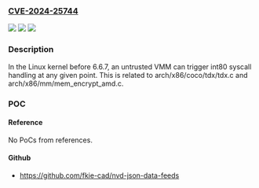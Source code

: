 ### [CVE-2024-25744](https://cve.mitre.org/cgi-bin/cvename.cgi?name=CVE-2024-25744)
![](https://img.shields.io/static/v1?label=Product&message=n%2Fa&color=blue)
![](https://img.shields.io/static/v1?label=Version&message=n%2Fa&color=blue)
![](https://img.shields.io/static/v1?label=Vulnerability&message=n%2Fa&color=brighgreen)

### Description

In the Linux kernel before 6.6.7, an untrusted VMM can trigger int80 syscall handling at any given point. This is related to arch/x86/coco/tdx/tdx.c and arch/x86/mm/mem_encrypt_amd.c.

### POC

#### Reference
No PoCs from references.

#### Github
- https://github.com/fkie-cad/nvd-json-data-feeds


